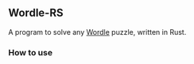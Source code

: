 ## Wordle-RS
A program to solve any [Wordle](https://www.powerlanguage.co.uk/wordle/) puzzle, written in Rust.

### How to use